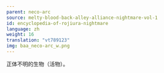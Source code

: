 ```yaml
---
parent: neco-arc
source: melty-blood-back-alley-alliance-nightmare-vol-1
id: encyclopedia-of-rojiura-nightmare
language: zh
weight: 16
translation: "vt789123"
img: baa_neco-arc_w.png
---
```


正体不明的生物（活物）。
